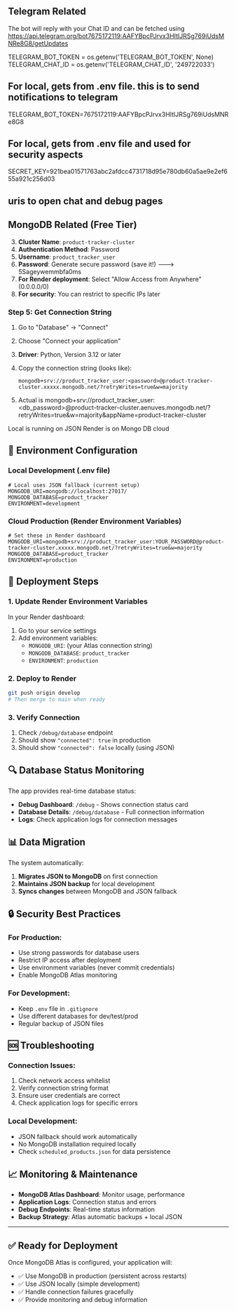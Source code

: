 ##  Telegram Related
The bot will reply with your Chat ID and can be fetched using https://api.telegram.org/bot7675172119:AAFYBpcPJrvx3HItlJRSg769iUdsMNRe8G8/getUpdates

TELEGRAM_BOT_TOKEN = os.getenv('TELEGRAM_BOT_TOKEN', None)
TELEGRAM_CHAT_ID = os.getenv('TELEGRAM_CHAT_ID', '249722033')


## For local, gets from .env file. this is to send notifications to telegram
TELEGRAM_BOT_TOKEN=7675172119:AAFYBpcPJrvx3HItlJRSg769iUdsMNRe8G8

## For local, gets from .env file and used for security aspects
SECRET_KEY=921bea01571763abc2afdcc4731718d95e780db60a5ae9e2ef655a921c256d03

##  uris to open chat and debug pages
 <!-- Admin: /chat | /debug -->


##  MongoDB Related (Free Tier)

3. **Cluster Name**: `product-tracker-cluster`
3. **Authentication Method**: Password
4. **Username**: `product_tracker_user`
5. **Password**: Generate secure password (save it!)    ---> 5Sageywemmbfa0ms
3. **For Render deployment**: Select "Allow Access from Anywhere" (0.0.0.0/0)
4. **For security**: You can restrict to specific IPs later

### Step 5: Get Connection String
1. Go to "Database" → "Connect"
2. Choose "Connect your application"
3. **Driver**: Python, Version 3.12 or later
4. Copy the connection string (looks like):
   ```
   mongodb+srv://product_tracker_user:<password>@product-tracker-cluster.xxxxx.mongodb.net/?retryWrites=true&w=majority
   ```


5. Actual is mongodb+srv://product_tracker_user:<db_password>@product-tracker-cluster.aenuves.mongodb.net/?retryWrites=true&w=majority&appName=product-tracker-cluster

Local is running on JSON
Render is on Mongo DB cloud



## 🔧 Environment Configuration

### Local Development (.env file)
```env
# Local uses JSON fallback (current setup)
MONGODB_URI=mongodb://localhost:27017/
MONGODB_DATABASE=product_tracker
ENVIRONMENT=development
```

### Cloud Production (Render Environment Variables)
```env
# Set these in Render dashboard
MONGODB_URI=mongodb+srv://product_tracker_user:YOUR_PASSWORD@product-tracker-cluster.xxxxx.mongodb.net/?retryWrites=true&w=majority
MONGODB_DATABASE=product_tracker
ENVIRONMENT=production
```

## 🚀 Deployment Steps

### 1. Update Render Environment Variables
In your Render dashboard:
1. Go to your service settings
2. Add environment variables:
   - `MONGODB_URI`: (your Atlas connection string)
   - `MONGODB_DATABASE`: `product_tracker`
   - `ENVIRONMENT`: `production`

### 2. Deploy to Render
```bash
git push origin develop
# Then merge to main when ready
```

### 3. Verify Connection
1. Check `/debug/database` endpoint
2. Should show `"connected": true` in production
3. Should show `"connected": false` locally (using JSON)

## 🔍 Database Status Monitoring

The app provides real-time database status:

- **Debug Dashboard**: `/debug` - Shows connection status card
- **Database Details**: `/debug/database` - Full connection information
- **Logs**: Check application logs for connection messages

## 📊 Data Migration

The system automatically:
1. **Migrates JSON to MongoDB** on first connection
2. **Maintains JSON backup** for local development
3. **Syncs changes** between MongoDB and JSON fallback

## 🔒 Security Best Practices

### For Production:
- Use strong passwords for database users
- Restrict IP access after deployment
- Use environment variables (never commit credentials)
- Enable MongoDB Atlas monitoring

### For Development:
- Keep `.env` file in `.gitignore`
- Use different databases for dev/test/prod
- Regular backup of JSON files

## 🆘 Troubleshooting

### Connection Issues:
1. Check network access whitelist
2. Verify connection string format
3. Ensure user credentials are correct
4. Check application logs for specific errors

### Local Development:
- JSON fallback should work automatically
- No MongoDB installation required locally
- Check `scheduled_products.json` for data persistence

## 📈 Monitoring & Maintenance

- **MongoDB Atlas Dashboard**: Monitor usage, performance
- **Application Logs**: Connection status and errors
- **Debug Endpoints**: Real-time status information
- **Backup Strategy**: Atlas automatic backups + local JSON

---

## ✅ Ready for Deployment

Once MongoDB Atlas is configured, your application will:
- ✅ Use MongoDB in production (persistent across restarts)
- ✅ Use JSON locally (simple development)
- ✅ Handle connection failures gracefully
- ✅ Provide monitoring and debug information
